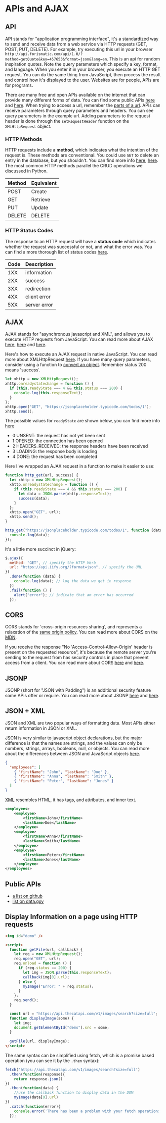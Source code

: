 # APIs and AJAX

## API

API stands for "application programming interface", it's a standardized way to send and receive data from a web service via HTTP requests (GET, POST, PUT, DELETE). For example, try executing this url in your browser `http://api.forismatic.com/api/1.0/?method=getQuote&key=457653&format=json&lang=en`. This is an api for random inspiration quotes. Note the query parameters which specify a key, format, and language. When you enter it in your browser, you execute an HTTP GET request. You can do the same thing from JavaScript, then process the result and control how it's displayed to the user. Websites are for people, APIs are for programs.

There are many free and open APIs available on the internet that can provide many different forms of data. You can find some public APIs [here](https://github.com/toddmotto/public-apis) and [here](https://catalog.data.gov/dataset?q=-aapi+api+OR++res_format%3Aapi#topic=developers_navigation). When trying to access a url, remember the [parts of a url](https://doepud.co.uk/images/blogs/complex_url.png). APIs can receive parameters through query parameters and headers. You can see query parameters in the example url. Adding parameters to the request header is done through the `setRequestHeader` function on the `XMLHttpRequest` object.

### HTTP Methods

HTTP requests include a **method**, which indicates what the intention of the request is. These methods are conventional. You could use `GET` to delete an entry in the database, but you shouldn't. You can find more info [here](https://developer.mozilla.org/en-US/docs/Web/HTTP/Methods), [here](https://en.wikipedia.org/wiki/Hypertext_Transfer_Protocol#Request_methods). The most common HTTP methods parallel the CRUD operations we discussed in Python.

| Method | Equivalent |
| ------ | ---------- |
| POST   | Create     |
| GET    | Retrieve   |
| PUT    | Update     |
| DELETE | DELETE     |

### HTTP Status Codes

The response to an HTTP request will have a **status code** which indicates whether the request was successful or not, and what the error was. You can find a more thorough list of status codes [here](https://en.wikipedia.org/wiki/List_of_HTTP_status_codes).

| Code | Description  |
| ---- | ------------ |
| 1XX  | information  |
| 2XX  | success      |
| 3XX  | redirection  |
| 4XX  | client error |
| 5XX  | server error |

## AJAX

AJAX stands for "asynchronous javascript and XML", and allows you to execute HTTP requests from JavaScript. You can read more about AJAX [here](https://developer.mozilla.org/en-US/docs/AJAX/Getting_Started), [here](https://developer.mozilla.org/en-US/docs/AJAX) and [here](https://www.w3schools.com/xml/ajax_intro.asp).

Here's how to execute an AJAX request in native JavaScript. You can read more about XMLHttpRequest [here](https://developer.mozilla.org/en-US/docs/Web/API/XMLHttpRequest/Using_XMLHttpRequest). If you have many query parameters, consider using a function to [convert an object](https://stackoverflow.com/questions/111529/how-to-create-query-parameters-in-javascript). Remember status 200 means 'success'.

```javascript
let xhttp = new XMLHttpRequest();
xhttp.onreadystatechange = function () {
  if (this.readyState === 4 && this.status === 200) {
    console.log(this.responseText);
  }
};
xhttp.open("GET", "https://jsonplaceholder.typicode.com/todos/1");
xhttp.send();
```

The possible values for `readyState` are shown below, you can find more info [here](https://developer.mozilla.org/en-US/docs/Web/API/XMLHttpRequest/readyState)

- 0 UNSENT: the request has not yet been sent
- 1 OPENED: the connection has been opened
- 2 HEADERS_RECEIVED: the response headers have been received
- 3 LOADING: the response body is loading
- 4 DONE: the request has been completed

Here I've wrapped an AJAX request in a function to make it easier to use:

```javascript
function http_get(url, success) {
  let xhttp = new XMLHttpRequest();
  xhttp.onreadystatechange = function () {
    if (this.readyState === 4 && this.status === 200) {
      let data = JSON.parse(xhttp.responseText);
      success(data);
    }
  };
  xhttp.open("GET", url);
  xhttp.send();
}

http_get("https://jsonplaceholder.typicode.com/todos/1", function (data) {
  console.log(data);
});
```

It's a little more succinct in jQuery:

```javascript
$.ajax({
  method: "GET", // specify the HTTP Verb
  url: "https://api.iify.org/?format=json", // specify the URL
})
  .done(function (data) {
    console.log(data); // log the data we get in response
  })
  .fail(function () {
    alert("error"); // indicate that an error has occurred
  });
```

## CORS

CORS stands for 'cross-origin resources sharing', and represents a relaxation of the [same origin policy](https://en.wikipedia.org/wiki/Same-origin_policy). You can read more about CORS on the [MDN](https://developer.mozilla.org/en-US/docs/Web/HTTP/CORS).

If you receive the response "No 'Access-Control-Allow-Origin' header is present on the requested resource", it's because the remote server you're sending to the request from has security controls in place that prevent access from a client. You can read more about CORS [here](https://stackoverflow.com/questions/43871637/no-access-control-allow-origin-header-is-present-on-the-requested-resource-whe) and [here](https://security.stackexchange.com/questions/108835/how-does-cors-prevent-xss).

## JSONP

JSONP (short for "JSON with Padding") is an additional security feature some APIs offer or require. You can read more about JSONP [here](https://stackoverflow.com/questions/3839966/can-anyone-explain-what-jsonp-is-in-layman-terms) and [here](https://stackoverflow.com/questions/16097763/jsonp-callback-function).

## JSON + XML

JSON and XML are two popular ways of formatting data. Most APIs either return information in JSON or XML.

[JSON](http://www.json.org/) is very similar to javascript object declarations, but the major difference is that the names are strings, and the values can only be numbers, strings, arrays, booleans, null, or objects. You can read more about the differences between JSON and JavaScript objects [here](https://stackoverflow.com/questions/8294088/javascript-object-vs-json).

```json
{
  "employees": [
    { "firstName": "John", "lastName": "Doe" },
    { "firstName": "Anna", "lastName": "Smith" },
    { "firstName": "Peter", "lastName": "Jones" }
  ]
}
```

[XML](https://developer.mozilla.org/en-US/docs/XML_Introduction) resembles HTML, it has tags, and attributes, and inner text.

```xml
<employees>
    <employee>
        <firstName>John</firstName>
        <lastName>Doe</lastName>
    </employee>
    <employee>
        <firstName>Anna</firstName>
        <lastName>Smith</lastName>
    </employee>
    <employee>
        <firstName>Peter</firstName>
        <lastName>Jones</lastName>
    </employee>
</employees>
```

## Public APIs

- [a list on github](https://github.com/toddmotto/public-apis)
- [list on data.gov](https://catalog.data.gov/dataset?q=-aapi+api+OR++res_format%3Aapi#topic=developers_navigation)

## Display Information on a page using HTTP requests

```html
<img id="demo" />

<script>
  function getFile(url, callback) {
    let req = new XMLHttpRequest();
    req.open("GET", url);
    req.onload = function () {
      if (req.status == 200) {
        let img = JSON.parse(this.responseText);
        callback(img[0].url);
      } else {
        myImage("Error: " + req.status);
      }
    };
    req.send();
  }

  const url = "https://api.thecatapi.com/v1/images/search?size=full";
  function displayImage(some) {
    let img;
    document.getElementById("demo").src = some;
  }
  
  getFile(url, displayImage);
</script>
```

The same syntax can be simplified using fetch, which is a promise based operation (you can see it by the `.then` syntax):

```Javascript
fetch('https://api.thecatapi.com/v1/images/search?size=full')
  .then(function(response){
    return response.json()
})
  .then(function(data) {
    //use the callback function to display data in the DOM
    myImage(data[0].url)
})
  .catch(function(error){
    console.error('There has been a problem with your fetch operation:', error);
  });

```
